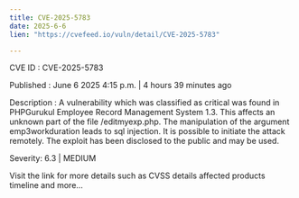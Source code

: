 ```yaml
---
title: CVE-2025-5783
date: 2025-6-6
lien: "https://cvefeed.io/vuln/detail/CVE-2025-5783"

---
```


CVE ID : CVE-2025-5783

Published :  June 6
2025
4:15 p.m. | 4 hours
39 minutes ago

Description : A vulnerability
which was classified as critical
was found in PHPGurukul Employee Record Management System 1.3. This affects an unknown part of the file /editmyexp.php. The manipulation of the argument emp3workduration leads to sql injection. It is possible to initiate the attack remotely. The exploit has been disclosed to the public and may be used.

Severity: 6.3 | MEDIUM

Visit the link for more details
such as CVSS details
affected products
timeline
and more...

